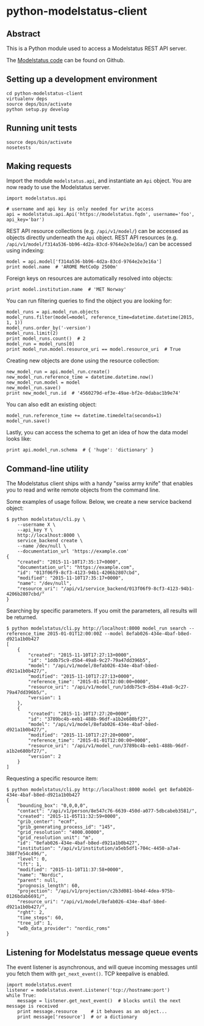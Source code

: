 # python-modelstatus-client


## Abstract

This is a Python module used to access a Modelstatus REST API server.

The [Modelstatus code](https://github.com/metno/nir) can be found on Github.


## Setting up a development environment

```
cd python-modelstatus-client
virtualenv deps
source deps/bin/activate
python setup.py develop
```


## Running unit tests

```
source deps/bin/activate
nosetests
```


## Making requests

Import the module `modelstatus.api`, and instantiate an `Api` object. You are now ready to use the Modelstatus server.

```
import modelstatus.api

# username and api key is only needed for write access
api = modelstatus.api.Api('https://modelstatus.fqdn', username='foo', api_key='bar')
```

REST API resource collections (e.g. `/api/v1/model/`) can be accessed as objects directly underneath the `Api` object. REST API resources (e.g. `/api/v1/model/f314a536-bb96-4d2a-83cd-9764e2e3e16a/`) can be accessed using indexing:

```
model = api.model['f314a536-bb96-4d2a-83cd-9764e2e3e16a']
print model.name  # 'AROME MetCoOp 2500m'
```

Foreign keys on resources are automatically resolved into objects:

```
print model.institution.name  # 'MET Norway'
```

You can run filtering queries to find the object you are looking for:

```
model_runs = api.model_run.objects
model_runs.filter(model=model, reference_time=datetime.datetime(2015, 1, 1))
model_runs.order_by('-version')
model_runs.limit(2)
print model_runs.count()  # 2
model_run = model_runs[0]
print model_run.model.resource_uri == model.resource_uri  # True
```

Creating new objects are done using the resource collection:

```
new_model_run = api.model_run.create()
new_model_run.reference_time = datetime.datetime.now()
new_model_run.model = model
new_model_run.save()
print new_model_run.id  # '4560279d-ef3e-49ae-bf2e-0dabac1b9e74'
```

You can also edit an existing object:

```
model_run.reference_time += datetime.timedelta(seconds=1)
model_run.save()
```

Lastly, you can access the schema to get an idea of how the data model looks like:

```
print api.model_run.schema  # { 'huge': 'dictionary' }
```


## Command-line utility

The Modelstatus client ships with a handy "swiss army knife" that enables you to read and write remote objects from the command line.

Some examples of usage follow. Below, we create a new service backend object:

```
$ python modelstatus/cli.py \
    --username X \
    --api_key Y \
    http://localhost:8000 \
    service_backend create \
    --name /dev/null \
    --documentation_url 'https://example.com'
{
    "created": "2015-11-10T17:35:17+0000",
    "documentation_url": "https://example.com",
    "id": "013f06f9-8cf3-4123-94b1-4206b2807cbd",
    "modified": "2015-11-10T17:35:17+0000",
    "name": "/dev/null",
    "resource_uri": "/api/v1/service_backend/013f06f9-8cf3-4123-94b1-4206b2807cbd/"
}
```

Searching by specific parameters. If you omit the parameters, all results will be returned.

```
$ python modelstatus/cli.py http://localhost:8000 model_run search --reference_time 2015-01-01T12:00:00Z --model 8efab026-434e-4baf-b8ed-d921a1b0b427
[
    {
        "created": "2015-11-10T17:27:13+0000",
        "id": "1ddb75c9-d5b4-49a8-9c27-79a47dd396b5",
        "model": "/api/v1/model/8efab026-434e-4baf-b8ed-d921a1b0b427/",
        "modified": "2015-11-10T17:27:13+0000",
        "reference_time": "2015-01-01T12:00:00+0000",
        "resource_uri": "/api/v1/model_run/1ddb75c9-d5b4-49a8-9c27-79a47dd396b5/",
        "version": 1
    },
    {
        "created": "2015-11-10T17:27:20+0000",
        "id": "3789bc4b-eeb1-488b-96df-a1b2e680bf27",
        "model": "/api/v1/model/8efab026-434e-4baf-b8ed-d921a1b0b427/",
        "modified": "2015-11-10T17:27:20+0000",
        "reference_time": "2015-01-01T12:00:00+0000",
        "resource_uri": "/api/v1/model_run/3789bc4b-eeb1-488b-96df-a1b2e680bf27/",
        "version": 2
    }
]
```

Requesting a specific resource item:

```
$ python modelstatus/cli.py http://localhost:8000 model get 8efab026-434e-4baf-b8ed-d921a1b0b427
{
    "bounding_box": "0,0,0,0",
    "contact": "/api/v1/person/8e547c76-6639-450d-a077-5dbcabeb3581/",
    "created": "2015-11-05T11:32:59+0000",
    "grib_center": "ecmf",
    "grib_generating_process_id": "145",
    "grid_resolution": "4000.00000",
    "grid_resolution_unit": "m",
    "id": "8efab026-434e-4baf-b8ed-d921a1b0b427",
    "institution": "/api/v1/institution/a5eb5df1-704c-4450-a7a4-388f7e54c496/",
    "level": 0,
    "lft": 1,
    "modified": "2015-11-10T11:37:58+0000",
    "name": "Nordic",
    "parent": null,
    "prognosis_length": 60,
    "projection": "/api/v1/projection/c2b3d081-bb4d-4dea-975b-0126bdab6691/",
    "resource_uri": "/api/v1/model/8efab026-434e-4baf-b8ed-d921a1b0b427/",
    "rght": 2,
    "time_steps": 60,
    "tree_id": 1,
    "wdb_data_provider": "nordic_roms"
}
```


## Listening for Modelstatus message queue events

The event listener is asynchronous, and will queue incoming messages until you fetch them with `get_next_event()`. TCP keepalive is enabled.

```
import modelstatus.event
listener = modelstatus.event.Listener('tcp://hostname:port')
while True:
    message = listener.get_next_event()  # blocks until the next message is received
    print message.resource     # it behaves as an object...
    print message['resource']  # or a dictionary
```
